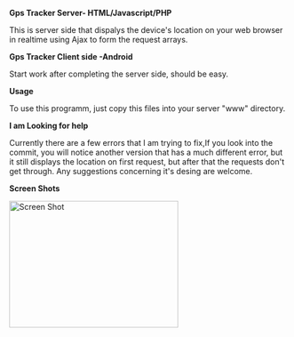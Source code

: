 <b>Gps Tracker Server- HTML/Javascript/PHP</b> 


This is server side that dispalys the device's location on your web browser in realtime using Ajax to form the request arrays.

<b>Gps Tracker Client side -Android</b>

Start work after completing the server side, should be easy.

<b>Usage</b>

To use this programm, just copy this files into your server "www" directory.

<b>I am Looking for help</b>

Currently there are a few errors that I am trying to fix,If you look into the commit, you will notice another version that has a much different error, but it still displays the location on first request, but after that the requests don't get through.
Any suggestions concerning it's desing are welcome.

<b>Screen Shots</b>

<img src="http://i.imgur.com/P2qkn51.png?1" alt="Screen Shot" style="width:304px;height:228px">
